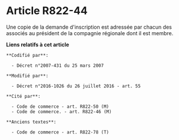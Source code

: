 # Article R822-44

Une copie de la demande d'inscription est adressée par chacun des associés au président de la compagnie régionale dont il est
membre.

**Liens relatifs à cet article**

	**Codifié par**:

	  - Décret n°2007-431 du 25 mars 2007

	**Modifié par**:

	  - Décret n°2016-1026 du 26 juillet 2016 - art. 55

	**Cité par**:

	  - Code de commerce - art. R822-50 (M)
	  - Code de commerce. - art. R822-46 (M)

	**Anciens textes**:

	  - Code de commerce - art. R822-78 (T)
